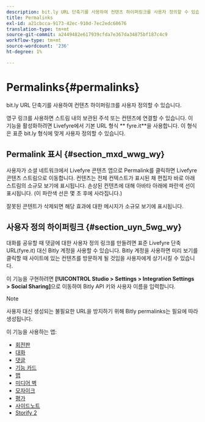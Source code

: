 ```yaml
---
description: bit.ly URL 단축기를 사용하여 컨텐츠 하이퍼링크를 사용자 정의할 수 있습니다.
title: Permalinks
exl-id: a21cbcca-9173-42ec-910d-7ec2edc60676
translation-type: tm+mt
source-git-commit: a2449482e617939cfda7e367da34875bf187c4c9
workflow-type: tm+mt
source-wordcount: '236'
ht-degree: 1%

---
```


# Permalinks{#permalinks}

bit.ly URL 단축기를 사용하여 컨텐츠 하이퍼링크를 사용자 정의할 수 있습니다.

영구 링크를 사용하면 스트림 내의 보관된 주석 또는 컨텐츠에 연결할 수 있습니다. 이 기능을 활성화하려면 Livefyre에서 기본 URL 형식 ** fyre.it**을 사용합니다. 이 형식은 표준 bit.ly 형식에 맞게 사용자 정의할 수 있습니다.

## Permalink 표시 {#section_mxd_wwg_wy}

사용자가 소셜 네트워크에서 Livefyre 콘텐츠 앱으로 Permalink를 클릭하면 Livefyre 콘텐츠 스트림으로 이동합니다. 컨텐츠는 전체 컨텍스트가 표시된 채 편집자 바로 아래 스트림의 소규모 보기에 표시됩니다. 손상된 컨텐츠에 대해 아바타 아래에 파란색 선이 표시됩니다. (이 파란색 선은 몇 초 후에 사라집니다.)

잘못된 콘텐트가 삭제되면 해당 효과에 대한 메시지가 소규모 보기에 표시됩니다.

## 사용자 정의 하이퍼링크 {#section_uyn_5wg_wy}

대화를 공유할 때 댓글에 대한 사용자 정의 링크를 만들려면 표준 Livefyre 단축 URL(fyre.it) 대신 Bitly 계정을 사용할 수 있습니다. Bitly 계정을 사용하면 미리 보기를 클릭할 때 사이트에 있는 컨텐츠를 방문하게 될 것임을 사용자에게 상기시킬 수 있습니다.

이 기능을 구현하려면 **[!UICONTROL Studio > Settings > Integration Settings > Social Sharing]**&#x200B;으로 이동하여 Bitly API 키와 사용자 이름을 입력합니다.

>[!NOTE]
>
>사용자 대신 생성되는 불필요한 URL을 방지하기 위해 Bitly permalinks는 필요에 따라 생성됩니다.

이 기능을 사용하는 앱:

* [회전판](/help/using/c-about-apps/c-carousel-app/c-carousel-app.md#c_carousel_app)
* [대화](/help/using/c-about-apps/c-chat-app/c-chat-app.md#c_chat_app)
* [댓글](/help/using/c-about-apps/c-comments/c-comments.md)
* [기능 카드](/help/using/c-about-apps/c-feature-card-app/c-feature-card-app.md#c_feature_card_app)
* [맵](/help/using/c-about-apps/c-map-app/c-map-app.md#c_map_app)
* [미디어 벽](/help/using/c-about-apps/c-media-wall-app/c-media-wall-app.md#c_media_wall_app)
* [모자이크](/help/using/c-about-apps/c-mosaic-app/c-mosaic-app.md#c_mosaic_app)
* [평가](/help/using/c-about-apps/c-reviews-app/c-reviews-app.md#c_reviews_app)
* [사이드노트](/help/using/c-about-apps/c-sidenotes-app/c-sidenotes-app.md#c_sidenotes_app)
* [Storify 2](/help/using/c-about-apps/c-storify2/c-storify2.md#c_storify2)
